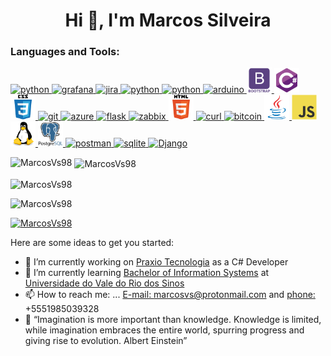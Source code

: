 <h1 align="center">Hi 👋, I'm Marcos Silveira</h1>

<h3 align="left">Languages and Tools:</h3>

<p align="left"> 
    <a href="https://www.python.org/" target="_blank"> <img src="https://cdn.worldvectorlogo.com/logos/python-5.svg" alt="python"  width="40" height="40"/> </a>    
    <a href="https://grafana.com/" target="_blank"> <img src="https://cdn.worldvectorlogo.com/logos/grafana.svg" alt="grafana"  width="40" height="40"/> </a>
    <a href="https://www.atlassian.com/software/jira?" target="_blank"> <img src="https://cdn.worldvectorlogo.com/logos/jira-1.svg" alt="jira"  width="40" height="40"/>  </a>    
    <a href="https://www.elastic.co/pt/what-is/elasticsearch" target="_blank"> <img src="https://cdn.worldvectorlogo.com/logos/elasticsearch.svg" alt="python"  width="40" height="40"/>  </a>
    <a href="https://us-east-2.console.aws.amazon.com/ec2/v2/home?region=us-east-2#Instances:" target="_blank"> <img src="https://cdn.worldvectorlogo.com/logos/aws-2.svg" alt="python"  width="40" height="40"/>  </a>
    <a href="https://www.arduino.cc/" target="_blank"> <img src="https://cdn.worldvectorlogo.com/logos/arduino-1.svg" alt="arduino" width="40" height="40"/>  </a>
    <a href="https://getbootstrap.com" target="_blank"> <img src="https://raw.githubusercontent.com/devicons/devicon/master/icons/bootstrap/bootstrap-plain-wordmark.svg" alt="bootstrap" width="40" height="40"/>  </a>
    <a href="https://www.w3schools.com/cs/" target="_blank"> <img src="https://raw.githubusercontent.com/devicons/devicon/master/icons/csharp/csharp-original.svg" alt="csharp" width="40" height="40"/>  </a>
    <a href="https://www.w3schools.com/css/" target="_blank"> <img src="https://raw.githubusercontent.com/devicons/devicon/master/icons/css3/css3-original-wordmark.svg" alt="css3" width="40" height="40"/>  </a>
    <a href="https://git-scm.com/" target="_blank"> <img src="https://www.vectorlogo.zone/logos/git-scm/git-scm-icon.svg" alt="git" width="40" height="40"/> </a>    
    <a href="https://azure.microsoft.com/" target="_blank"> <img src="https://cdn.worldvectorlogo.com/logos/azure-1.svg" alt="azure" width="40" height="40"/> </a>
    <a href="https://flask.palletsprojects.com/en/2.0.x/" target="_blank"> <img src="https://cdn.worldvectorlogo.com/logos/flask.svg" alt="flask" width="40" height="40"/> </a>    
    <a href="https://www.zabbix.com/" target="_blank"> <img src="https://cdn.worldvectorlogo.com/logos/zabbix-1.svg" alt="zabbix"  width="40" height="40"/> </a>
    <a href="https://www.w3.org/html/" target="_blank"> <img src="https://raw.githubusercontent.com/devicons/devicon/master/icons/html5/html5-original-wordmark.svg" alt="html5" width="40" height="40"/>  </a>
    <a href="https://curl.se/" target="_blank"> <img src="https://cdn.worldvectorlogo.com/logos/curl.svg" alt="curl" width="40" height="40"/>  </a>    
    <a href="https://bitcoin.org/pt_BR/" target="_blank"> <img src="https://cdn.worldvectorlogo.com/logos/bitcoin.svg" alt="bitcoin" width="40" height="40"/>  </a>
    <a href="https://www.java.com" target="_blank"> <img src="https://raw.githubusercontent.com/devicons/devicon/master/icons/java/java-original.svg" alt="java" width="40" height="40"/>  </a>
    <a href="https://developer.mozilla.org/en-US/docs/Web/JavaScript" target="_blank"> <img src="https://raw.githubusercontent.com/devicons/devicon/master/icons/javascript/javascript-original.svg" alt="javascript" width="40" height="40"/>  </a>
    <a href="https://www.linux.org/" target="_blank"> <img src="https://raw.githubusercontent.com/devicons/devicon/master/icons/linux/linux-original.svg" alt="linux" width="40" height="40"/> </a>
    <a href="https://www.postgresql.org" target="_blank"> <img src="https://raw.githubusercontent.com/devicons/devicon/master/icons/postgresql/postgresql-original-wordmark.svg" alt="postgresql" width="40" height="40"/>  </a>
    <a href="https://postman.com" target="_blank"> <img src="https://www.vectorlogo.zone/logos/getpostman/getpostman-icon.svg" alt="postman" width="40" height="40"/>  </a>
    <a href="https://www.sqlite.org/" target="_blank"> <img src="https://www.vectorlogo.zone/logos/sqlite/sqlite-icon.svg" alt="sqlite" width="40" height="40"/>  </a>
    <a href="https://www.djangoproject.com/" target="_blank"> <img src="https://cdn.worldvectorlogo.com/logos/django.svg" alt="Django"  width="40" height="40"/>  </a>
</p>

<p>
    <img align="left" src="https://github-readme-stats.vercel.app/api/top-langs?username=MarcosVs98&show_icons=true&locale=en&layout=compact" alt="MarcosVs98" />
</p>

<p>&nbsp;<img align="center" src="https://github-readme-stats.vercel.app/api?username=MarcosVs98&show_icons=true&locale=en" alt="MarcosVs98"/></p>

<p>
    <img align="center" src="https://github-readme-streak-stats.herokuapp.com/?user=MarcosVs98&" alt="MarcosVs98"/>
</p>

<p align="left"> 
    <img src="https://komarev.com/ghpvc/?username=MarcosVs98&label=Profile%20views&color=0e75b6&style=flat" alt="MarcosVs98"/>
</p>

<p align="left"> 
    <a href="https://github.com/ryo-ma/github-profile-trophy"><img src="https://github-profile-trophy.vercel.app/?username=MarcosVs98" alt="MarcosVs98"/></a>
</p>

Here are some ideas to get you started:

- 🔭 I’m currently working on [Praxio Tecnologia](https://praxio.com.br) as a C# Developer
- 🌱 I’m currently learning [Bachelor of Information Systems](https://en.wikipedia.org/wiki/Bachelor_of_Information_Systems) at [Universidade do Vale do Rio dos Sinos](https://pt.wikipedia.org/wiki/Universidade_do_Vale_do_Rio_dos_Sinos)
- 📫 How to reach me: ... [E-mail: ]()marcosvs@protonmail.com and [phone: ]() +5551985039328
- 🔭 “Imagination is more important than knowledge. Knowledge is limited, while imagination embraces the entire world, spurring progress and giving rise to evolution. Albert Einstein”

